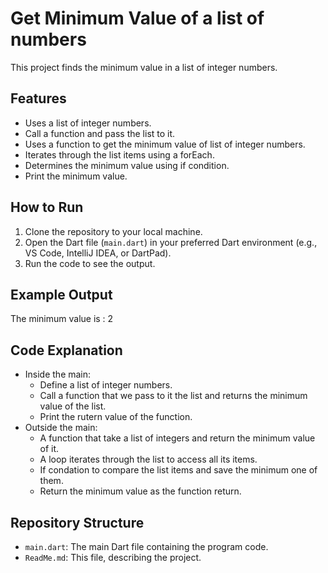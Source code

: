 # Get Minimum Value of a list of numbers

This project finds the minimum value in a list of integer numbers. 

## Features

- Uses a list of integer numbers.
- Call a function and pass the list to it.
- Uses a function to get the minimum value of list of integer numbers.
- Iterates through the list items using a forEach.
- Determines the minimum value using if condition.
- Print the minimum value.

## How to Run

1. Clone the repository to your local machine.
2. Open the Dart file (`main.dart`) in your preferred Dart environment (e.g., VS Code, IntelliJ IDEA, or DartPad).
3. Run the code to see the output.

## Example Output

The minimum value is : 2

## Code Explanation

- Inside the main:
  - Define a list of integer numbers.
  - Call a function that we pass to it the list and returns the minimum value of the list.
  - Print the rutern value of the function.
- Outside the main:
  - A function that take a list of integers and return the minimum value of it.
  - A loop iterates through the list to access all its items.
  - If condation to compare the list items and save the minimum one of them.
  - Return the minimum value as the function return.

## Repository Structure

- `main.dart`: The main Dart file containing the program code.
- `ReadMe.md`: This file, describing the project.

